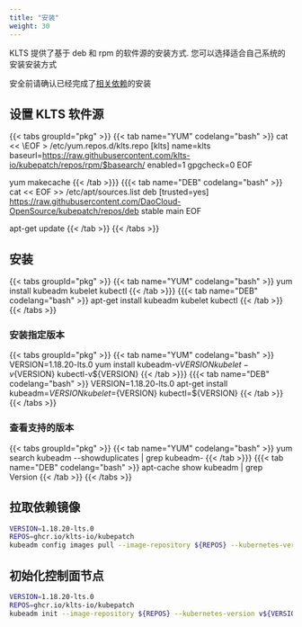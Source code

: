 ```yaml
---
title: "安装"
weight: 30
---
```


KLTS 提供了基于 deb 和 rpm 的软件源的安装方式. 您可以选择适合自己系统的安装安装方式

安全前请确认已经完成了[相关依赖](/zh/documents/preinstall)的安装

## 设置 KLTS 软件源

{{< tabs groupId="pkg" >}}
{{< tab name="YUM" codelang="bash" >}}
cat << \EOF > /etc/yum.repos.d/klts.repo
[klts]
name=klts
baseurl=https://raw.githubusercontent.com/klts-io/kubepatch/repos/rpm/$basearch/
enabled=1
gpgcheck=0
EOF

yum makecache
{{< /tab >}}}
{{{< tab name="DEB" codelang="bash" >}}
cat << EOF >> /etc/apt/sources.list
deb [trusted=yes] https://raw.githubusercontent.com/DaoCloud-OpenSource/kubepatch/repos/deb stable main
EOF

apt-get update
{{< /tab >}}
{{< /tabs >}}


## 安装

{{< tabs groupId="pkg" >}}
{{< tab name="YUM" codelang="bash" >}}
yum install kubeadm kubelet kubectl
{{< /tab >}}}
{{{< tab name="DEB" codelang="bash" >}}
apt-get install kubeadm kubelet kubectl
{{< /tab >}}
{{< /tabs >}}

### 安装指定版本

{{< tabs groupId="pkg" >}}
{{< tab name="YUM" codelang="bash" >}}
VERSION=1.18.20-lts.0
yum install kubeadm-v${VERSION} kubelet-v${VERSION} kubectl-v${VERSION}
{{< /tab >}}}
{{{< tab name="DEB" codelang="bash" >}}
VERSION=1.18.20-lts.0
apt-get install kubeadm=${VERSION} kubelet=${VERSION} kubectl=${VERSION}
{{< /tab >}}
{{< /tabs >}}

### 查看支持的版本

{{< tabs groupId="pkg" >}}
{{< tab name="YUM" codelang="bash" >}}
yum search kubeadm --showduplicates | grep kubeadm-
{{< /tab >}}}
{{{< tab name="DEB" codelang="bash" >}}
apt-cache show kubeadm | grep Version
{{< /tab >}}
{{< /tabs >}}


## 拉取依赖镜像

``` bash
VERSION=1.18.20-lts.0
REPOS=ghcr.io/klts-io/kubepatch
kubeadm config images pull --image-repository ${REPOS} --kubernetes-version v${VERSION}
```

## 初始化控制面节点

``` bash
VERSION=1.18.20-lts.0
REPOS=ghcr.io/klts-io/kubepatch
kubeadm init --image-repository ${REPOS} --kubernetes-version v${VERSION}
```